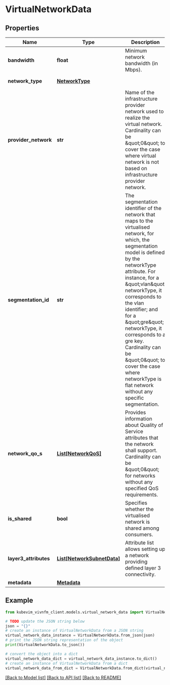 # VirtualNetworkData


## Properties

Name | Type | Description | Notes
------------ | ------------- | ------------- | -------------
**bandwidth** | **float** | Minimum network bandwidth (in Mbps). | [optional] 
**network_type** | [**NetworkType**](NetworkType.md) |  | [optional] [default to NetworkType.OVERLAY]
**provider_network** | **str** | Name of the infrastructure provider network used to realize the virtual network. Cardinality can be \&quot;0\&quot; to cover the case where virtual network is not based on infrastructure provider network. | [optional] 
**segmentation_id** | **str** | The segmentation identifier of the network that maps to the virtualised network, for which, the segmentation model is defined by the networkType attribute. For instance, for a \&quot;vlan\&quot; networkType, it corresponds to the vlan identifier; and for a \&quot;gre\&quot; networkType, it corresponds to a gre key. Cardinality can be \&quot;0\&quot; to cover the case where networkType is flat network without any specific segmentation. | [optional] 
**network_qo_s** | [**List[NetworkQoS]**](NetworkQoS.md) | Provides information about Quality of Service attributes that the network shall support. Cardinality can be \&quot;0\&quot; for networks without any specified QoS requirements. | [optional] 
**is_shared** | **bool** | Specifies whether the virtualised network is shared among consumers. | [optional] 
**layer3_attributes** | [**List[NetworkSubnetData]**](NetworkSubnetData.md) | Attribute list allows setting up a network providing defined layer 3 connectivity. | [optional] 
**metadata** | [**Metadata**](Metadata.md) |  | [optional] 

## Example

```python
from kubevim_vivnfm_client.models.virtual_network_data import VirtualNetworkData

# TODO update the JSON string below
json = "{}"
# create an instance of VirtualNetworkData from a JSON string
virtual_network_data_instance = VirtualNetworkData.from_json(json)
# print the JSON string representation of the object
print(VirtualNetworkData.to_json())

# convert the object into a dict
virtual_network_data_dict = virtual_network_data_instance.to_dict()
# create an instance of VirtualNetworkData from a dict
virtual_network_data_from_dict = VirtualNetworkData.from_dict(virtual_network_data_dict)
```
[[Back to Model list]](../README.md#documentation-for-models) [[Back to API list]](../README.md#documentation-for-api-endpoints) [[Back to README]](../README.md)


